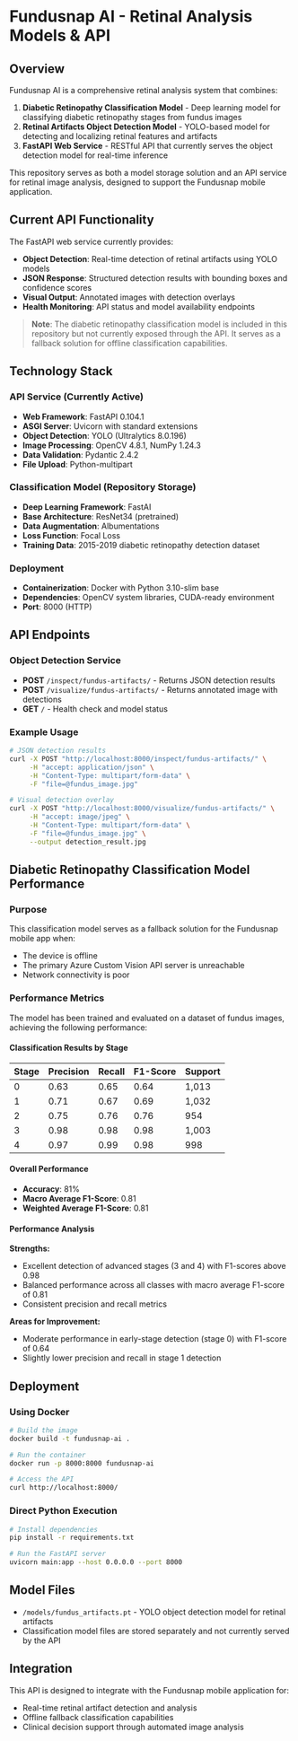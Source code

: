 # Fundusnap AI - Retinal Analysis Models & API

## Overview
Fundusnap AI is a comprehensive retinal analysis system that combines:

1. **Diabetic Retinopathy Classification Model** - Deep learning model for classifying diabetic retinopathy stages from fundus images
2. **Retinal Artifacts Object Detection Model** - YOLO-based model for detecting and localizing retinal features and artifacts
3. **FastAPI Web Service** - RESTful API that currently serves the object detection model for real-time inference

This repository serves as both a model storage solution and an API service for retinal image analysis, designed to support the Fundusnap mobile application.

## Current API Functionality
The FastAPI web service currently provides:
- **Object Detection**: Real-time detection of retinal artifacts using YOLO models
- **JSON Response**: Structured detection results with bounding boxes and confidence scores  
- **Visual Output**: Annotated images with detection overlays
- **Health Monitoring**: API status and model availability endpoints

> **Note**: The diabetic retinopathy classification model is included in this repository but not currently exposed through the API. It serves as a fallback solution for offline classification capabilities.

## Technology Stack

### API Service (Currently Active)
- **Web Framework**: FastAPI 0.104.1
- **ASGI Server**: Uvicorn with standard extensions
- **Object Detection**: YOLO (Ultralytics 8.0.196)
- **Image Processing**: OpenCV 4.8.1, NumPy 1.24.3
- **Data Validation**: Pydantic 2.4.2
- **File Upload**: Python-multipart

### Classification Model (Repository Storage)
- **Deep Learning Framework**: FastAI
- **Base Architecture**: ResNet34 (pretrained)
- **Data Augmentation**: Albumentations
- **Loss Function**: Focal Loss
- **Training Data**: 2015-2019 diabetic retinopathy detection dataset

### Deployment
- **Containerization**: Docker with Python 3.10-slim base
- **Dependencies**: OpenCV system libraries, CUDA-ready environment
- **Port**: 8000 (HTTP)

## API Endpoints

### Object Detection Service
- **POST** `/inspect/fundus-artifacts/` - Returns JSON detection results
- **POST** `/visualize/fundus-artifacts/` - Returns annotated image with detections
- **GET** `/` - Health check and model status

### Example Usage
```bash
# JSON detection results
curl -X POST "http://localhost:8000/inspect/fundus-artifacts/" \
     -H "accept: application/json" \
     -H "Content-Type: multipart/form-data" \
     -F "file=@fundus_image.jpg"

# Visual detection overlay
curl -X POST "http://localhost:8000/visualize/fundus-artifacts/" \
     -H "accept: image/jpeg" \
     -H "Content-Type: multipart/form-data" \
     -F "file=@fundus_image.jpg" \
     --output detection_result.jpg
```

## Diabetic Retinopathy Classification Model Performance

### Purpose
This classification model serves as a fallback solution for the Fundusnap mobile app when:
- The device is offline
- The primary Azure Custom Vision API server is unreachable
- Network connectivity is poor

### Performance Metrics
The model has been trained and evaluated on a dataset of fundus images, achieving the following performance:

#### Classification Results by Stage
| Stage | Precision | Recall | F1-Score | Support |
|-------|-----------|---------|-----------|----------|
| 0     | 0.63      | 0.65    | 0.64      | 1,013    |
| 1     | 0.71      | 0.67    | 0.69      | 1,032    |
| 2     | 0.75      | 0.76    | 0.76      | 954      |
| 3     | 0.98      | 0.98    | 0.98      | 1,003    |
| 4     | 0.97      | 0.99    | 0.98      | 998      |

#### Overall Performance
- **Accuracy**: 81%
- **Macro Average F1-Score**: 0.81
- **Weighted Average F1-Score**: 0.81

#### Performance Analysis
**Strengths:**
- Excellent detection of advanced stages (3 and 4) with F1-scores above 0.98
- Balanced performance across all classes with macro average F1-score of 0.81
- Consistent precision and recall metrics

**Areas for Improvement:**
- Moderate performance in early-stage detection (stage 0) with F1-score of 0.64
- Slightly lower precision and recall in stage 1 detection

## Deployment

### Using Docker
```bash
# Build the image
docker build -t fundusnap-ai .

# Run the container
docker run -p 8000:8000 fundusnap-ai

# Access the API
curl http://localhost:8000/
```

### Direct Python Execution
```bash
# Install dependencies
pip install -r requirements.txt

# Run the FastAPI server
uvicorn main:app --host 0.0.0.0 --port 8000
```

## Model Files
- `/models/fundus_artifacts.pt` - YOLO object detection model for retinal artifacts
- Classification model files are stored separately and not currently served by the API

## Integration
This API is designed to integrate with the Fundusnap mobile application for:
- Real-time retinal artifact detection and analysis
- Offline fallback classification capabilities
- Clinical decision support through automated image analysis
